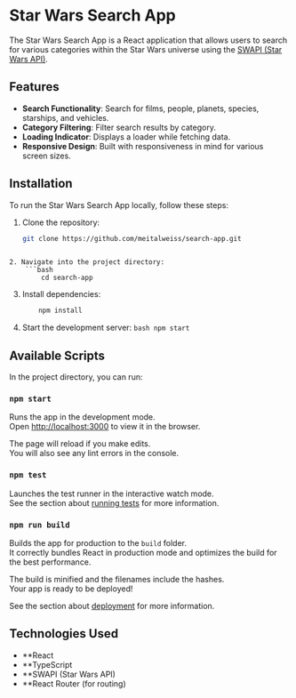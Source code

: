 # Star Wars Search App

The Star Wars Search App is a React application that allows users to search for various categories within the Star Wars universe using the [SWAPI (Star Wars API)](https://swapi.dev/).

## Features

- **Search Functionality**: Search for films, people, planets, species, starships, and vehicles.
- **Category Filtering**: Filter search results by category.
- **Loading Indicator**: Displays a loader while fetching data.
- **Responsive Design**: Built with responsiveness in mind for various screen sizes.

## Installation

To run the Star Wars Search App locally, follow these steps:

1. Clone the repository:
   ```bash
   git clone https://github.com/meitalweiss/search-app.git
```

2. Navigate into the project directory:
    ```bash
        cd search-app
```

3. Install dependencies:
    ```bash
        npm install
    ```

4. Start the development server:
    ```bash npm start```


## Available Scripts

In the project directory, you can run:

### `npm start`

Runs the app in the development mode.\
Open [http://localhost:3000](http://localhost:3000) to view it in the browser.

The page will reload if you make edits.\
You will also see any lint errors in the console.

### `npm test`

Launches the test runner in the interactive watch mode.\
See the section about [running tests](https://facebook.github.io/create-react-app/docs/running-tests) for more information.

### `npm run build`

Builds the app for production to the `build` folder.\
It correctly bundles React in production mode and optimizes the build for the best performance.

The build is minified and the filenames include the hashes.\
Your app is ready to be deployed!

See the section about [deployment](https://facebook.github.io/create-react-app/docs/deployment) for more information.

## Technologies Used

- **React
- **TypeScript
- **SWAPI (Star Wars API)
- **React Router (for routing)
